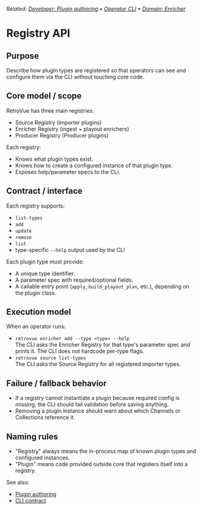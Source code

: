 _Related: [Developer: Plugin authoring](PluginAuthoring.md) • [Operator CLI](../operator/CLI.md) • [Domain: Enricher](../domain/Enricher.md)_

# Registry API

## Purpose

Describe how plugin types are registered so that operators can see and configure them via the CLI without touching core code.

## Core model / scope

RetroVue has three main registries:

- Source Registry (importer plugins)
- Enricher Registry (ingest + playout enrichers)
- Producer Registry (Producer plugins)

Each registry:

- Knows what plugin types exist.
- Knows how to create a configured instance of that plugin type.
- Exposes help/parameter specs to the CLI.

## Contract / interface

Each registry supports:

- `list-types`
- `add`
- `update`
- `remove`
- `list`
- type-specific `--help` output used by the CLI

Each plugin type must provide:

- A unique type identifier.
- A parameter spec with required/optional fields.
- A callable entry point (`apply`, `build_playout_plan`, etc.), depending on the plugin class.

## Execution model

When an operator runs:

- `retrovue enricher add --type <type> --help`  
  The CLI asks the Enricher Registry for that type's parameter spec and prints it. The CLI does not hardcode per-type flags.
- `retrovue source list-types`  
  The CLI asks the Source Registry for all registered importer types.

## Failure / fallback behavior

- If a registry cannot instantiate a plugin because required config is missing, the CLI should fail validation before saving anything.
- Removing a plugin instance should warn about which Channels or Collections reference it.

## Naming rules

- "Registry" always means the in-process map of known plugin types and configured instances.
- "Plugin" means code provided outside core that registers itself into a registry.

See also:

- [Plugin authoring](PluginAuthoring.md)
- [CLI contract](../contracts/README.md)
